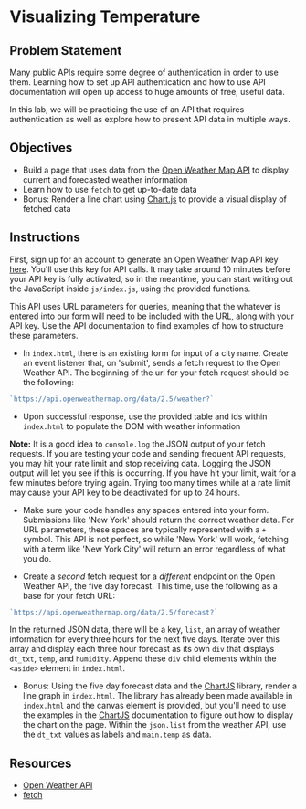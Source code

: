 # Visualizing Temperature

## Problem Statement

Many public APIs require some degree of authentication in order to use them.
Learning how to set up API authentication and how to use API documentation will
open up access to huge amounts of free, useful data.

In this lab, we will be practicing the use of an API that requires
authentication as well as explore how to present API data in
multiple ways.


## Objectives

* Build a page that uses data from the [Open Weather Map API][openweather] to display
current and forecasted weather information
* Learn how to use `fetch` to get up-to-date data
* Bonus: Render a line chart using [Chart.js](http://chartkick.com/) to provide a visual display of fetched data

## Instructions

First, sign up for an account to generate an Open Weather Map API key
[here](https://openweathermap.org/appid). You'll use this key for API calls. It
may take around 10 minutes before your API key is fully activated, so in the
meantime, you can start writing out the JavaScript inside `js/index.js`, using
the provided functions.

This API uses URL parameters for queries, meaning that the whatever is entered
into our form will need to be included with the URL, along with your API key.
Use the API documentation to find examples of how to structure these parameters.

* In `index.html`, there is an existing form for input of a city name. Create an
event listener that, on 'submit', sends a fetch request to the Open Weather API.
The beginning of the url for your fetch request should be the following:

```js
`https://api.openweathermap.org/data/2.5/weather?`
```

* Upon successful response, use the provided table and ids within `index.html` to
populate the DOM with weather information

**Note:** It is a good idea to `console.log` the JSON output of your fetch requests. If
you are testing your code and sending frequent API requests, you may hit your
rate limit and stop receiving data. Logging the JSON output will let you see
if this is occurring.  If you have hit your limit, wait for a few minutes before
trying again. Trying too many times while at a rate limit may cause your API key
to be deactivated for up to 24 hours.

* Make sure your code handles any spaces entered into your form. Submissions like
'New York' should return the correct weather data. For URL parameters, these
spaces are typically represented with a `+` symbol. This API is not perfect, so
while 'New York' will work, fetching with a term like 'New York City' will
return an error regardless of what you do.

* Create a _second_ fetch request for a _different_ endpoint on the Open Weather
API, the five day forecast. This time, use the following as a base for
your fetch URL:

```js
`https://api.openweathermap.org/data/2.5/forecast?`
```

In the returned JSON data, there will be a key, `list`, an array of weather
information for every three hours for the next five days. Iterate over this
array and display each three hour forecast as its own `div` that displays
`dt_txt`, `temp`, and `humidity`. Append these `div` child elements within the
`<aside>` element in `index.html`.

* Bonus: Using the five day forecast data and the [ChartJS][chartjs] library, render
a line graph in `index.html`. The library has already been made available in
`index.html` and the canvas element is provided, but you'll need to use the
examples in the [ChartJS][example] documentation to figure out how to display
the chart on the page. Within the `json.list` from the weather API, use the
`dt_txt` values as labels and `main.temp` as data.


## Resources

* [Open Weather API](https://openweathermap.org/)
* [fetch](https://developer.mozilla.org/en-US/docs/Web/API/Fetch_API/Using_Fetch)

[openweather]: https://openweathermap.org/
[api]: https://openweathermap.org/current
[chartjs]: https://www.chartjs.org/
[example]: http://www.chartjs.org/docs/latest/
